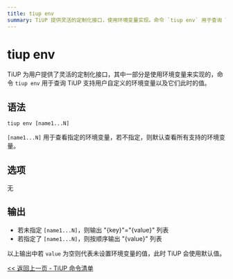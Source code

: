```yaml
---
title: tiup env
summary: TiUP 提供灵活的定制化接口，使用环境变量实现。命令 `tiup env` 用于查询 TiUP 支持的用户自定义环境变量及其值。若未指定环境变量，则输出"{key}"="{value}"列表。若指定了环境变量，则按顺序输出"{value}"列表。若值为空，则代表未设置环境变量的值，TiUP 会使用默认值。
---
```


# tiup env

TiUP 为用户提供了灵活的定制化接口，其中一部分是使用环境变量来实现的，命令 `tiup env` 用于查询 TiUP 支持用户自定义的环境变量以及它们此时的值。

## 语法

```shell
tiup env [name1...N]
```

`[name1...N]` 用于查看指定的环境变量，若不指定，则默认查看所有支持的环境变量。

## 选项

无

## 输出

- 若未指定 `[name1...N]`，则输出 "{key}"="{value}" 列表
- 若指定了 `[name1...N]`，则按顺序输出 "{value}" 列表

以上输出中若 `value` 为空则代表未设置环境变量的值，此时 TiUP 会使用默认值。

[<< 返回上一页 - TiUP 命令清单](/tiup/tiup-reference.md#命令清单)